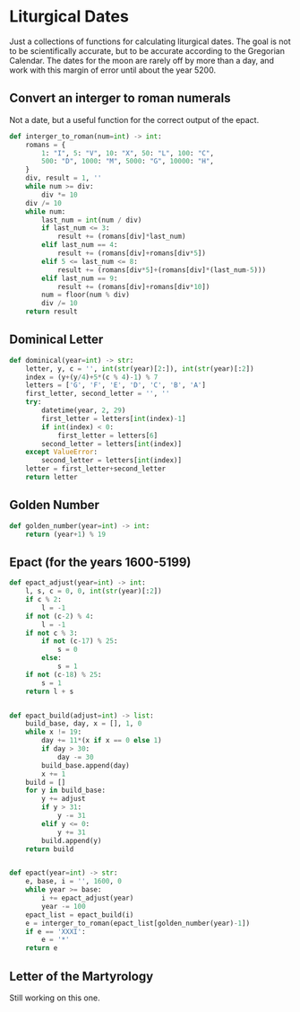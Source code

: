 # Liturgical Dates

Just a collections of functions for calculating liturgical dates. The goal is not to be scientifically accurate, but to be accurate according to the Gregorian Calendar. The dates for the moon are rarely off by more than a day, and work with this margin of error until about the year 5200.

## Convert an interger to roman numerals

Not a date, but a useful function for the correct output of the epact.

```python
def interger_to_roman(num=int) -> int:
    romans = {
        1: "I", 5: "V", 10: "X", 50: "L", 100: "C",
        500: "D", 1000: "M", 5000: "G", 10000: "H",
    }
    div, result = 1, ''
    while num >= div:
        div *= 10
    div /= 10
    while num:
        last_num = int(num / div)
        if last_num <= 3:
            result += (romans[div]*last_num)
        elif last_num == 4:
            result += (romans[div]+romans[div*5])
        elif 5 <= last_num <= 8:
            result += (romans[div*5]+(romans[div]*(last_num-5)))
        elif last_num == 9:
            result += (romans[div]+romans[div*10])
        num = floor(num % div)
        div /= 10
    return result
```

## Dominical Letter
```python
def dominical(year=int) -> str:
    letter, y, c = '', int(str(year)[2:]), int(str(year)[:2])
    index = (y+(y/4)+5*(c % 4)-1) % 7
    letters = ['G', 'F', 'E', 'D', 'C', 'B', 'A']
    first_letter, second_letter = '', ''
    try:
        datetime(year, 2, 29)
        first_letter = letters[int(index)-1]
        if int(index) < 0:
            first_letter = letters[6]
        second_letter = letters[int(index)]
    except ValueError:
        second_letter = letters[int(index)]
    letter = first_letter+second_letter
    return letter
```

## Golden Number
```python
def golden_number(year=int) -> int:
    return (year+1) % 19
```

## Epact (for the years 1600-5199)
```python
def epact_adjust(year=int) -> int:
    l, s, c = 0, 0, int(str(year)[:2])
    if c % 2:
        l = -1
    if not (c-2) % 4:
        l = -1
    if not c % 3:
        if not (c-17) % 25:
            s = 0
        else:
            s = 1
    if not (c-18) % 25:
        s = 1
    return l + s


def epact_build(adjust=int) -> list:
    build_base, day, x = [], 1, 0
    while x != 19:
        day += 11*(x if x == 0 else 1)
        if day > 30:
            day -= 30
        build_base.append(day)
        x += 1
    build = []
    for y in build_base:
        y += adjust
        if y > 31:
            y -= 31
        elif y <= 0:
            y += 31
        build.append(y)
    return build


def epact(year=int) -> str:
    e, base, i = '', 1600, 0
    while year >= base:
        i += epact_adjust(year)
        year -= 100
    epact_list = epact_build(i)
    e = interger_to_roman(epact_list[golden_number(year)-1])
    if e == 'XXXI':
        e = '*'
    return e
```
## Letter of the Martyrology

Still working on this one.